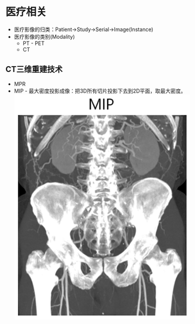 # 医疗相关

* 医疗影像的归类：Patient->Study->Serial->Image(Instance)
* 医疗影像的类别(Modality)
  * PT - PET
  * CT

## CT三维重建技术

* MPR
* MIP - 最大密度投影成像：把3D所有切片投影下去到2D平面，取最大密度。  
  ![图 1](images/Medical-Image--02-05_17-44-16.png)  
